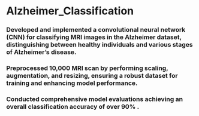 # Alzheimer_Classification
### Developed and implemented a convolutional neural network (CNN) for classifying MRI images in the Alzheimer dataset, distinguishing between healthy individuals and various stages of Alzheimer’s disease.



### Preprocessed 10,000 MRI scan by performing scaling, augmentation, and resizing, ensuring a robust dataset for training and enhancing model performance.



### Conducted comprehensive model evaluations achieving an overall classification accuracy of over 90% .
